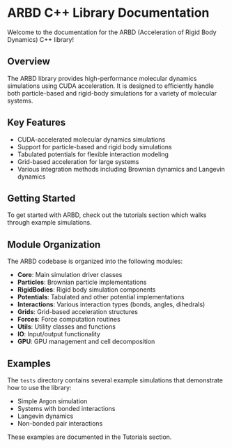 # ARBD C++ Library Documentation

Welcome to the documentation for the ARBD (Acceleration of Rigid Body Dynamics) C++ library!

## Overview

The ARBD library provides high-performance molecular dynamics simulations using CUDA acceleration. It is designed to efficiently handle both particle-based and rigid-body simulations for a variety of molecular systems.

## Key Features

- CUDA-accelerated molecular dynamics simulations
- Support for particle-based and rigid body simulations
- Tabulated potentials for flexible interaction modeling
- Grid-based acceleration for large systems
- Various integration methods including Brownian dynamics and Langevin dynamics

## Getting Started

To get started with ARBD, check out the tutorials section which walks through example simulations.

## Module Organization

The ARBD codebase is organized into the following modules:

- **Core**: Main simulation driver classes
- **Particles**: Brownian particle implementations
- **RigidBodies**: Rigid body simulation components
- **Potentials**: Tabulated and other potential implementations
- **Interactions**: Various interaction types (bonds, angles, dihedrals)
- **Grids**: Grid-based acceleration structures
- **Forces**: Force computation routines
- **Utils**: Utility classes and functions
- **IO**: Input/output functionality
- **GPU**: GPU management and cell decomposition

## Examples

The `tests` directory contains several example simulations that demonstrate how to use the library:

- Simple Argon simulation
- Systems with bonded interactions
- Langevin dynamics
- Non-bonded pair interactions

These examples are documented in the Tutorials section.

